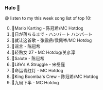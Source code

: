 

### Halo 👋

😄 listen to my this week song list of top 10:

0. 🌈Mario Karting - 陈冠希/MC Hotdog
1. 🌈日が落ちるまで - ハンバート ハンバート
2. 🌈就让这首歌 - 张震岳/侯佩岑/MC Hotdog
3. 🌈谣言 - 陈冠希
4. 🌈轻熟女 27 - MC Hotdog/关彦淳
5. 🌈Salute - 陈冠希
6. 🌈Life's A Struggle - 宋岳庭
7. 🌈命运青红灯 - MC Hotdog
8. 🌈King Boomba's Crew - 陈冠希/MC Hotdog
9. 🌈九局下半 - MC Hotdog

